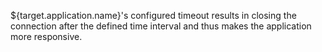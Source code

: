 ${target.application.name}'s configured timeout results in closing the connection after the defined time interval and thus makes the application more responsive.